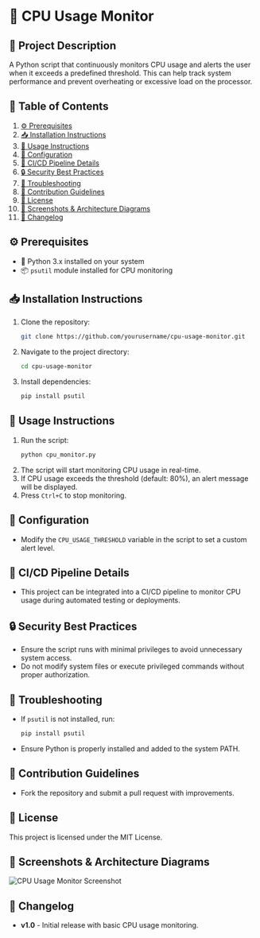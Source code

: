 # 🚀 CPU Usage Monitor

## 📌 Project Description
A Python script that continuously monitors CPU usage and alerts the user when it exceeds a predefined threshold. This can help track system performance and prevent overheating or excessive load on the processor.

## 📖 Table of Contents
1. [⚙️ Prerequisites](https://github.com/Jidendiran-coder/Monitoring_Server_Health_Python#%EF%B8%8F-prerequisites)
2. [📥 Installation Instructions](#installation-instructions)
3. [📝 Usage Instructions](#usage-instructions)
4. [🔧 Configuration](#configuration)
5. [🚀 CI/CD Pipeline Details](#cicd-pipeline-details)
6. [🔒 Security Best Practices](#security-best-practices)
7. [🐞 Troubleshooting](#troubleshooting)
8. [🤝 Contribution Guidelines](#contribution-guidelines)
9. [📜 License](#license)
10. [📸 Screenshots & Architecture Diagrams](#screenshots--architecture-diagrams)
11. [📅 Changelog](#changelog)

## ⚙️ Prerequisites
- 🐍 Python 3.x installed on your system
- 📦 `psutil` module installed for CPU monitoring

## 📥 Installation Instructions
1. Clone the repository:
   ```bash
   git clone https://github.com/yourusername/cpu-usage-monitor.git
   ```
2. Navigate to the project directory:
   ```bash
   cd cpu-usage-monitor
   ```
3. Install dependencies:
   ```bash
   pip install psutil
   ```

## 📝 Usage Instructions
1. Run the script:
   ```bash
   python cpu_monitor.py
   ```
2. The script will start monitoring CPU usage in real-time.
3. If CPU usage exceeds the threshold (default: 80%), an alert message will be displayed.
4. Press `Ctrl+C` to stop monitoring.

## 🔧 Configuration
- Modify the `CPU_USAGE_THRESHOLD` variable in the script to set a custom alert level.

## 🚀 CI/CD Pipeline Details
- This project can be integrated into a CI/CD pipeline to monitor CPU usage during automated testing or deployments.

## 🔒 Security Best Practices
- Ensure the script runs with minimal privileges to avoid unnecessary system access.
- Do not modify system files or execute privileged commands without proper authorization.

## 🐞 Troubleshooting
- If `psutil` is not installed, run:
  ```bash
  pip install psutil
  ```
- Ensure Python is properly installed and added to the system PATH.

## 🤝 Contribution Guidelines
- Fork the repository and submit a pull request with improvements.

## 📜 License
This project is licensed under the MIT License.

## 📸 Screenshots & Architecture Diagrams
![CPU Usage Monitor Screenshot](screenshot.png)

## 📅 Changelog
- **v1.0** - Initial release with basic CPU usage monitoring.

